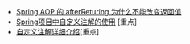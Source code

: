 - [Spring AOP 的 afterReturing 为什么不能改变返回值](http://www.voidcn.com/article/p-ckvozeqj-bom.html)
- [Spring项目中自定义注解的使用](https://blog.csdn.net/qq_37435078/article/details/90523309) [重点]
- [自定义注解详细介绍](https://blog.csdn.net/xsp_happyboy/article/details/80987484)[重点]
